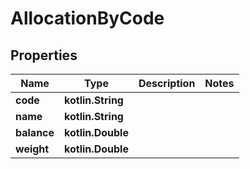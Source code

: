 
# AllocationByCode

## Properties
Name | Type | Description | Notes
------------ | ------------- | ------------- | -------------
**code** | **kotlin.String** |  | 
**name** | **kotlin.String** |  | 
**balance** | **kotlin.Double** |  | 
**weight** | **kotlin.Double** |  | 



